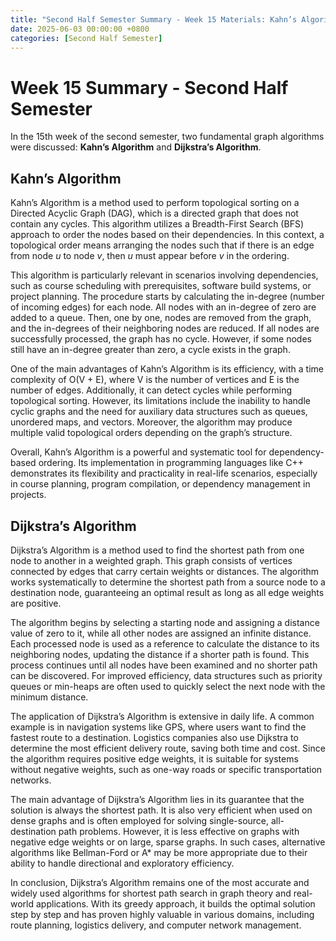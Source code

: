 ```yaml
---
title: "Second Half Semester Summary - Week 15 Materials: Kahn’s Algorithm and Dijkstra’s Algorithm"
date: 2025-06-03 00:00:00 +0800
categories: [Second Half Semester]
---
```


# Week 15 Summary - Second Half Semester

In the 15th week of the second semester, two fundamental graph algorithms were discussed: **Kahn’s Algorithm** and **Dijkstra’s Algorithm**.

## Kahn’s Algorithm

Kahn’s Algorithm is a method used to perform topological sorting on a Directed Acyclic Graph (DAG), which is a directed graph that does not contain any cycles. This algorithm utilizes a Breadth-First Search (BFS) approach to order the nodes based on their dependencies. In this context, a topological order means arranging the nodes such that if there is an edge from node _u_ to node _v_, then _u_ must appear before _v_ in the ordering.

This algorithm is particularly relevant in scenarios involving dependencies, such as course scheduling with prerequisites, software build systems, or project planning. The procedure starts by calculating the in-degree (number of incoming edges) for each node. All nodes with an in-degree of zero are added to a queue. Then, one by one, nodes are removed from the graph, and the in-degrees of their neighboring nodes are reduced. If all nodes are successfully processed, the graph has no cycle. However, if some nodes still have an in-degree greater than zero, a cycle exists in the graph.

One of the main advantages of Kahn’s Algorithm is its efficiency, with a time complexity of O(V + E), where V is the number of vertices and E is the number of edges. Additionally, it can detect cycles while performing topological sorting. However, its limitations include the inability to handle cyclic graphs and the need for auxiliary data structures such as queues, unordered maps, and vectors. Moreover, the algorithm may produce multiple valid topological orders depending on the graph’s structure.

Overall, Kahn’s Algorithm is a powerful and systematic tool for dependency-based ordering. Its implementation in programming languages like C++ demonstrates its flexibility and practicality in real-life scenarios, especially in course planning, program compilation, or dependency management in projects.

## Dijkstra’s Algorithm

Dijkstra’s Algorithm is a method used to find the shortest path from one node to another in a weighted graph. This graph consists of vertices connected by edges that carry certain weights or distances. The algorithm works systematically to determine the shortest path from a source node to a destination node, guaranteeing an optimal result as long as all edge weights are positive.

The algorithm begins by selecting a starting node and assigning a distance value of zero to it, while all other nodes are assigned an infinite distance. Each processed node is used as a reference to calculate the distance to its neighboring nodes, updating the distance if a shorter path is found. This process continues until all nodes have been examined and no shorter path can be discovered. For improved efficiency, data structures such as priority queues or min-heaps are often used to quickly select the next node with the minimum distance.

The application of Dijkstra’s Algorithm is extensive in daily life. A common example is in navigation systems like GPS, where users want to find the fastest route to a destination. Logistics companies also use Dijkstra to determine the most efficient delivery route, saving both time and cost. Since the algorithm requires positive edge weights, it is suitable for systems without negative weights, such as one-way roads or specific transportation networks.

The main advantage of Dijkstra’s Algorithm lies in its guarantee that the solution is always the shortest path. It is also very efficient when used on dense graphs and is often employed for solving single-source, all-destination path problems. However, it is less effective on graphs with negative edge weights or on large, sparse graphs. In such cases, alternative algorithms like Bellman-Ford or A* may be more appropriate due to their ability to handle directional and exploratory efficiency.

In conclusion, Dijkstra’s Algorithm remains one of the most accurate and widely used algorithms for shortest path search in graph theory and real-world applications. With its greedy approach, it builds the optimal solution step by step and has proven highly valuable in various domains, including route planning, logistics delivery, and computer network management.
